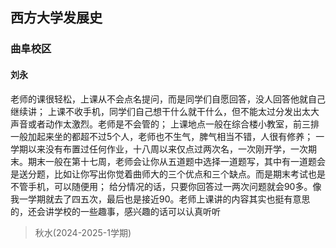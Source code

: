 ## 西方大学发展史

### 曲阜校区

#### 刘永

老师的课很轻松，上课从不会点名提问，而是同学们自愿回答，没人回答他就自己继续讲；
上课不收手机，同学们自己想干什么就干什么，但不能太过分发出太大声音或者动作太激烈。老师是不会管的；
上课地点一般在综合楼小教室，前三排一般加起来坐的都超不过5个人，老师也不生气，脾气相当不错，人很有修养；
一学期以来没有布置过任何作业，十八周以来仅点过两次名，一次刚开学，一次期末。期末一般在第十七周，老师会让你从五道题中选择一道题写，其中有一道题会是送分题，比如让你写出你觉着曲师大的三个优点和三个缺点。而是期末考试也是不管手机，可以随便用；
给分情况的话，只要你回答过一两次问题就会90多。像我一学期就去了四五次，最后也是接近90。老师上课讲的内容其实也挺有意思的，还会讲学校的一些趣事，感兴趣的话可以认真听听

> 秋水(2024-2025-1学期)

